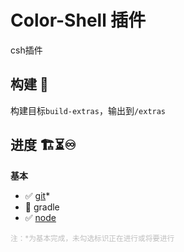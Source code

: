 # Color-Shell 插件

csh插件

## 构建 🔨

构建目标`build-extras`，输出到`/extras`

## 进度 🏗️⏳♾️

**基本**

- ✅ [git](./git/README.md)*
- 🔲 gradle
- ✅ [node](./node/README.md)

<small style="color:rgba(128,128,128,0.5)">注：*为基本完成，未勾选标识正在进行或将要进行</small>